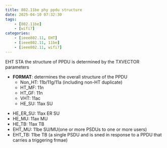 ```yaml
---
title: 802.11be phy ppdu structure
date: 2025-04-10 07:32:30
tags:
    - [802.11be]
    - [wifi7]
categories:
    - [ieee802.11, EHT]
    - [ieee802.11, 11be]
    - [ieee802.11, wifi7]
---
```



EHT STA the structure of PPDU is determined by the TXVECTOR parameters

- **FORMAT**: determines the overall structure of the PPDU
  - Non_HT: 11b/11g/11a (including non-HT duplicate)
  - HT_MF: 11n
  - HT_GF: 11n
  - VHT: 11ac
  - HE_SU: 11ax SU
<!--more-->
  - HE_ER_SU: 11ax ER SU
  - HE_MU: 11ax MU
  - HE_TB:  11ax TB
  - EHT_MU: 11be SU/MU(one or more PSDUs to one or more users)
  - EHT_TB: 11be TB (a single PSDU and is sned in response to a PPDU that carries a triggering frmae)
